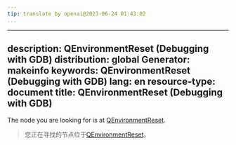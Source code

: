 ```yaml
---
tip: translate by openai@2023-06-24 01:43:02
...
```

---
description: QEnvironmentReset (Debugging with GDB)
distribution: global
Generator: makeinfo
keywords: QEnvironmentReset (Debugging with GDB)
lang: en
resource-type: document
title: QEnvironmentReset (Debugging with GDB)
---

The node you are looking for is at [QEnvironmentReset](General-Query-Packets.html#QEnvironmentReset).

> 您正在寻找的节点位于[QEnvironmentReset](General-Query-Packets.html#QEnvironmentReset)。
